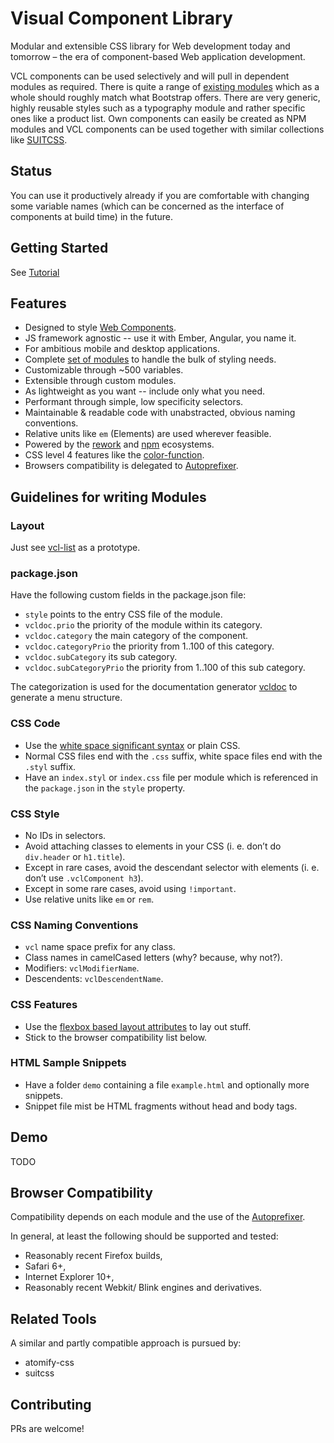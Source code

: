 # Visual Component Library

Modular and extensible CSS library for Web development today and tomorrow –
the era of component-based Web application development.

VCL components can be used selectively and will pull in
dependent modules as required.
There is quite a range of [existing modules](https://github.com/vcl/)
which as a whole should roughly match what Bootstrap offers.
There are very generic, highly reusable styles such as
a typography module and rather specific ones like a product list.
Own components can easily be created as NPM modules and
VCL components can be used together with similar collections
like [SUITCSS](https://github.com/suitcss).

## Status

You can use it productively already if you are comfortable
with changing some variable names (which can be concerned as
the interface of components at build time) in the future.

## Getting Started

See [Tutorial](https://github.com/vcl/doc/tree/master/tutorial)

## Features

- Designed to style [Web Components](http://webcomponents.org/).
- JS framework agnostic -- use it with Ember, Angular, you name it.
- For ambitious mobile and desktop applications.
- Complete [set of modules](https://github.com/vcl)
  to handle the bulk of styling needs.
- Customizable through ~500 variables.
- Extensible through custom modules.
- As lightweight as you want -- include only what you need.
- Performant through simple, low specificity selectors.
- Maintainable & readable code with unabstracted, obvious naming conventions.
- Relative units like `em` (Elements) are used wherever feasible.
- Powered by the [rework](https://github.com/reworkcss)
  and [npm](https://www.npmjs.org/) ecosystems.
- CSS level 4 features like the
  [color-function](http://dev.w3.org/csswg/css-color/#modifying-colors).
- Browsers compatibility is delegated to
  [Autoprefixer](https://github.com/postcss/autoprefixer).

## Guidelines for writing Modules

### Layout

Just see [vcl-list](https://github.com/vcl/list) as a prototype.

### package.json

Have the following custom fields in the package.json file:

- `style` points to the entry CSS file of the module.
- `vcldoc.prio` the priority of the module within its category.
- `vcldoc.category` the main category of the component.
- `vcldoc.categoryPrio` the priority from 1..100 of this category.
- `vcldoc.subCategory` its sub category.
- `vcldoc.subCategoryPrio` the priority from 1..100 of this sub category.

The categorization is used for the documentation generator
[vcldoc](https://github.com/vcl/vcldoc) to generate a menu
structure.

### CSS Code

- Use the [white space significant syntax](https://www.npmjs.org/package/css-whitespace) or plain CSS.
- Normal CSS files end with the `.css` suffix, white space files end with the `.styl` suffix.
- Have an `index.styl` or `index.css` file per module which is referenced in the `package.json` in the `style` property.

### CSS Style

- No IDs in selectors.
- Avoid attaching classes to elements in your CSS
  (i. e. don’t do `div.header` or `h1.title`).
- Except in rare cases, avoid the descendant selector with elements
  (i. e. don’t use `.vclComponent h3`).
- Except in some rare cases, avoid using `!important`.
- Use relative units like `em` or `rem`.

### CSS Naming Conventions

- `vcl` name space prefix for any class.
- Class names in camelCased letters (why? because, why not?).
- Modifiers: `vclModifierName`.
- Descendents: `vclDescendentName`.

### CSS Features

- Use the [flexbox based layout attributes](https://github.com/vcl/layout)
  to lay out stuff.
- Stick to the browser compatibility list below.

### HTML Sample Snippets

- Have a folder `demo` containing a file `example.html` and optionally more snippets.
- Snippet file mist be HTML fragments without head and body tags.

## Demo

TODO

## Browser Compatibility

Compatibility depends on each module and the use of the
[Autoprefixer](https://github.com/postcss/autoprefixer).

In general, at least the following should be supported and tested:

- Reasonably recent Firefox builds,
- Safari 6+,
- Internet Explorer 10+,
- Reasonably recent Webkit/ Blink engines and derivatives.

## Related Tools

A similar and partly compatible approach is pursued by:

- atomify-css
- suitcss

## Contributing

PRs are welcome!
